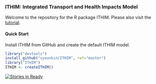 ### ITHIM: Integrated Transport and Health Impacts Model

Welcome to the repository for the R package ITHIM. Please also visit
the [tutorial](https://github.com/syounkin/GHI/blob/master/R/tutorial.Rmd#ithim-package-tutorial).

#### Quick Start

Install ITHIM from GitHub and create the default ITHIM model.

```r
library("devtools")
install_github("syounkin/ITHIM", ref="master")
library("ITHIM")
ITHIM <- createITHIM()
```

[![Stories in Ready](https://badge.waffle.io/syounkin/ITHIM.svg?label=ready&title=Ready)](http://waffle.io/syounkin/ITHIM)

